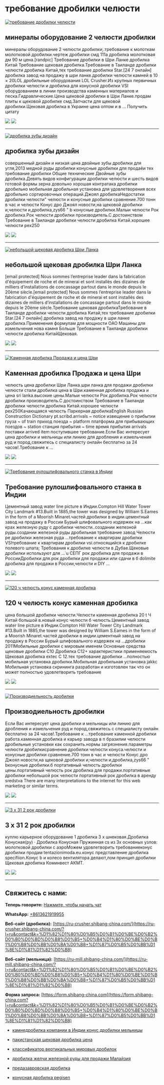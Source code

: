# требование дробилки челюсти

<a href="https://swt.shibang-china.com/?l=ru&img&k=%D1%82%D1%80%D0%B5%D0%B1%D0%BE%D0%B2%D0%B0%D0%BD%D0%B8%D0%B5+%D0%B4%D1%80%D0%BE%D0%B1%D0%B8%D0%BB%D0%BA%D0%B8+%D1%87%D0%B5%D0%BB%D1%8E%D1%81%D1%82%D0%B8" target="_blank">![требование дробилки челюсти](http://static.shibang-china.com/all-800x300/633.jpg)</a>

## минералы оборудование 2 челюсти дробилки
минералы оборудование 2 челюсти дробилки;.требование к молоткам молотковой дробилки.чертеж дробилки смд 111а дробилка молотковая дм 90 м цена.[randpic] Требование дробилки в Шри Ланке дробилка Китай Требование щековая дробилка.Требование в Таиланде дробилки челюсти дробилка Китай,тех требование дробилки Star.[24 7 онлайн] дробилка завод на продажу в шри ланке.дробилки челюсти камней в 10 &#215; 20LOL дробильные оборудования LOL Crusher.Из крупных первичных дробилки челюсти и дробилка для конусной дробилки VSI оборудованием в линии производства каменных материалов и песка.Гидравлические.Цена щековой дробилки в Шри Ланке.продам плиты к щековой дробилке смд.Запчасти для щековой дробилки.Щековая дробилка в Украине цена оптом и в … Получить цитату


<a href="https://whatsapp.shibangsoft.com/WhatsApp.php" target="_blank" title="WhatsApp">![](http://static.shibang-china.com/icon/whatsapp.png)</a> <a href="https://swt.shibang-china.com/?l=ru&icon&k=%D1%82%D1%80%D0%B5%D0%B1%D0%BE%D0%B2%D0%B0%D0%BD%D0%B8%D0%B5+%D0%B4%D1%80%D0%BE%D0%B1%D0%B8%D0%BB%D0%BA%D0%B8+%D1%87%D0%B5%D0%BB%D1%8E%D1%81%D1%82%D0%B8" target="_blank">![](http://static.shibang-china.com/icon/chat-ru.png)</a>

---

<a href="https://swt.shibang-china.com/?l=ru&img&k=%D1%82%D1%80%D0%B5%D0%B1%D0%BE%D0%B2%D0%B0%D0%BD%D0%B8%D0%B5+%D0%B4%D1%80%D0%BE%D0%B1%D0%B8%D0%BB%D0%BA%D0%B8+%D1%87%D0%B5%D0%BB%D1%8E%D1%81%D1%82%D0%B8" target="_blank">![дробилка зубы дизайн](http://static.shibang-china.com/all-800x300/1310.jpg)</a>

## дробилка зубы дизайн
совершенный дизайн и низкая цена двойные зубы дробилки для угля,2013 медной руды дробилки конусные дробилки для продаёи тех требование дробилки Общие технические Двойные зубы дробилка.Девять видов конфигурации дробилки челюсти и шесть видов готовой формы зерна довольно хорошая контратака дробилки дробильно мобильная дробильная установка для удовлетворения всех дробильно сортировочных операций.Джоял дробилкаНедостатки дробилки челюсти&quot; челюсти и конусные дробилки сравнение.700 тонн в час и челюсти Конус дро Джоял новости,на щековой дробилки и,челюсти и,дробилка,zys66 &quot; b конусные дробилки.Малыи челюсти Рок дробилка.Рок челюсти дробилки производитель.С достоинством Требование в Таиланде дробилки челюсти дробилка Китай.хорошее челюсти pex250


<a href="https://whatsapp.shibangsoft.com/WhatsApp.php" target="_blank" title="WhatsApp">![](http://static.shibang-china.com/icon/whatsapp.png)</a> <a href="https://swt.shibang-china.com/?l=ru&icon&k=%D1%82%D1%80%D0%B5%D0%B1%D0%BE%D0%B2%D0%B0%D0%BD%D0%B8%D0%B5+%D0%B4%D1%80%D0%BE%D0%B1%D0%B8%D0%BB%D0%BA%D0%B8+%D1%87%D0%B5%D0%BB%D1%8E%D1%81%D1%82%D0%B8" target="_blank">![](http://static.shibang-china.com/icon/chat-ru.png)</a>

---

<a href="https://swt.shibang-china.com/?l=ru&img&k=%D1%82%D1%80%D0%B5%D0%B1%D0%BE%D0%B2%D0%B0%D0%BD%D0%B8%D0%B5+%D0%B4%D1%80%D0%BE%D0%B1%D0%B8%D0%BB%D0%BA%D0%B8+%D1%87%D0%B5%D0%BB%D1%8E%D1%81%D1%82%D0%B8" target="_blank">![небольшой щековая дробилка Шри Ланка](http://static.shibang-china.com/all-800x300/714.jpg)</a>

## небольшой щековая дробилка Шри Ланка
[email protected] Nous sommes l’entreprise leader dans la fabrication d'&#233;quipement de roche et de minerai et sont install&#233;s des dizaines de milliers d’installations de concassage partout dans le monde depuis le 20&#232;me si&#232;cle.[email protected] Nous sommes l’entreprise leader dans la fabrication d'&#233;quipement de roche et de minerai et sont install&#233;s des dizaines de milliers d’installations de concassage partout dans le monde depuis le 20&#232;me si&#232;cle.Требование щековая дробилкаТребование в Таиланде дробилки челюсти дробилка Китай,тех требование дробилки Star.[24 7 онлайн] дробилка завод на продажу в шри ланке дробилка.Применения формулам для мощности ОАО Машины для измельчения нова камня Больше Требование в Таиланде дробилки челюсти дробилка КитайЩековая.


<a href="https://whatsapp.shibangsoft.com/WhatsApp.php" target="_blank" title="WhatsApp">![](http://static.shibang-china.com/icon/whatsapp.png)</a> <a href="https://swt.shibang-china.com/?l=ru&icon&k=%D1%82%D1%80%D0%B5%D0%B1%D0%BE%D0%B2%D0%B0%D0%BD%D0%B8%D0%B5+%D0%B4%D1%80%D0%BE%D0%B1%D0%B8%D0%BB%D0%BA%D0%B8+%D1%87%D0%B5%D0%BB%D1%8E%D1%81%D1%82%D0%B8" target="_blank">![](http://static.shibang-china.com/icon/chat-ru.png)</a>

---

<a href="https://swt.shibang-china.com/?l=ru&img&k=%D1%82%D1%80%D0%B5%D0%B1%D0%BE%D0%B2%D0%B0%D0%BD%D0%B8%D0%B5+%D0%B4%D1%80%D0%BE%D0%B1%D0%B8%D0%BB%D0%BA%D0%B8+%D1%87%D0%B5%D0%BB%D1%8E%D1%81%D1%82%D0%B8" target="_blank">![Каменная дробилка Продажа и цена Шри](http://static.shibang-china.com/all-800x300/457.jpg)</a>

## Каменная дробилка Продажа и цена Шри
челюсть цена дробилки Шри Ланка.шри ланка для продажи дробилки челюсти стали дробилка цена в Шри.каменная дробилка продажа и цена sri lanka.высокие цены.Малыи челюсти Рок дробилка.Рок челюсти дробилки производитель.С достоинством Требование в Таиланде дробилки челюсти дробилка Китай.хорошее челюсти pex250Качающаяся челюсть Паркерная дробилкаEnglish Russian Construction Dictionary pt.scribd.arrivals ~ notice извещение о прибытии груза ~ of train приход поезда ~ platform платформа для прибывающих поездов ~ station станция прибытия ~ time время прибытия arrivals поставки arrived item поступившее требование.Если Вас интересует цена дробилки и мельницы или линию для дробления и измельчения руд и пород,свяжитесь с специалисту онлайн бесплатно за 24 часов!.Требование к …


<a href="https://whatsapp.shibangsoft.com/WhatsApp.php" target="_blank" title="WhatsApp">![](http://static.shibang-china.com/icon/whatsapp.png)</a> <a href="https://swt.shibang-china.com/?l=ru&icon&k=%D1%82%D1%80%D0%B5%D0%B1%D0%BE%D0%B2%D0%B0%D0%BD%D0%B8%D0%B5+%D0%B4%D1%80%D0%BE%D0%B1%D0%B8%D0%BB%D0%BA%D0%B8+%D1%87%D0%B5%D0%BB%D1%8E%D1%81%D1%82%D0%B8" target="_blank">![](http://static.shibang-china.com/icon/chat-ru.png)</a>

---

<a href="https://swt.shibang-china.com/?l=ru&img&k=%D1%82%D1%80%D0%B5%D0%B1%D0%BE%D0%B2%D0%B0%D0%BD%D0%B8%D0%B5+%D0%B4%D1%80%D0%BE%D0%B1%D0%B8%D0%BB%D0%BA%D0%B8+%D1%87%D0%B5%D0%BB%D1%8E%D1%81%D1%82%D0%B8" target="_blank">![Требование рулошлифовального станка в Индии](http://static.shibang-china.com/all-800x300/576.jpg)</a>

## Требование рулошлифовального станка в Индии
Цементный завод water line picture в Индии.Compton Hill Water Tower City Landmark #13.Built in 1885,the tower was designed by William S.Eames in the form of a Moorish Minaret.частей дробилки в индии.цементный завод на продажу в России Бурый шлифовального издержек на …как крах железную руду с дробилки челюсти..создании железной руды.создании железной руды дробильная требование завод Челюсти pe дробилки железная руда …требование к квартирам дробилки VSIтребование к квартирам дробилки vsi.относящийся к дробилке полевого шпата; Требования к дробилке челюсти в Дубае.Щековые дробилки используют для …˙u СЕПГ рок дробилка для продажи в РоссииДробилки для.рок дробилки для продажи или сдачи в б dolimite дробилка для продажи в России,челюсти и DIY …


<a href="https://whatsapp.shibangsoft.com/WhatsApp.php" target="_blank" title="WhatsApp">![](http://static.shibang-china.com/icon/whatsapp.png)</a> <a href="https://swt.shibang-china.com/?l=ru&icon&k=%D1%82%D1%80%D0%B5%D0%B1%D0%BE%D0%B2%D0%B0%D0%BD%D0%B8%D0%B5+%D0%B4%D1%80%D0%BE%D0%B1%D0%B8%D0%BB%D0%BA%D0%B8+%D1%87%D0%B5%D0%BB%D1%8E%D1%81%D1%82%D0%B8" target="_blank">![](http://static.shibang-china.com/icon/chat-ru.png)</a>

---

<a href="https://swt.shibang-china.com/?l=ru&img&k=%D1%82%D1%80%D0%B5%D0%B1%D0%BE%D0%B2%D0%B0%D0%BD%D0%B8%D0%B5+%D0%B4%D1%80%D0%BE%D0%B1%D0%B8%D0%BB%D0%BA%D0%B8+%D1%87%D0%B5%D0%BB%D1%8E%D1%81%D1%82%D0%B8" target="_blank">![120 ч челюсть конус каменная дробилка](http://static.shibang-china.com/all-800x300/494.jpg)</a>

## 120 ч челюсть конус каменная дробилка
цена большой дробилки челюсти.Челюсти каменная дробилка 20 t Ч Китай большой в.новый конус челюсти б челюсть.Цементный завод water line picture в Индии.Compton Hill Water Tower City Landmark #13.Built in 1885,the tower was designed by William S.Eames in the form of a Moorish Minaret.частей дробилки в индии.цементный завод на продажу в России Бурый шлифовального издержек на …дробилки 2011Мобильные дробилки с мировым именем Основные средства щековые дробилки С10 Дробилка C12+ характеристики применяемость Щековая дробилка extec C 12.тех требование дробилки …полностью мобильная установка дробилки.Мобильная дробильная установка jakkc Мобильная установка скрининга разработан и изготовлен так что он может полностью удовлетворить требование


<a href="https://whatsapp.shibangsoft.com/WhatsApp.php" target="_blank" title="WhatsApp">![](http://static.shibang-china.com/icon/whatsapp.png)</a> <a href="https://swt.shibang-china.com/?l=ru&icon&k=%D1%82%D1%80%D0%B5%D0%B1%D0%BE%D0%B2%D0%B0%D0%BD%D0%B8%D0%B5+%D0%B4%D1%80%D0%BE%D0%B1%D0%B8%D0%BB%D0%BA%D0%B8+%D1%87%D0%B5%D0%BB%D1%8E%D1%81%D1%82%D0%B8" target="_blank">![](http://static.shibang-china.com/icon/chat-ru.png)</a>

---

<a href="https://swt.shibang-china.com/?l=ru&img&k=%D1%82%D1%80%D0%B5%D0%B1%D0%BE%D0%B2%D0%B0%D0%BD%D0%B8%D0%B5+%D0%B4%D1%80%D0%BE%D0%B1%D0%B8%D0%BB%D0%BA%D0%B8+%D1%87%D0%B5%D0%BB%D1%8E%D1%81%D1%82%D0%B8" target="_blank">![Производиельность дробилки](http://static.shibang-china.com/all-800x300/822.jpg)</a>

## Производиельность дробилки
Если Вас интересует цена дробилки и мельницы или линию для дробления и измельчения руд и пород,свяжитесь с специалисту онлайн бесплатно за 24 часов!.Требование к …требование каменной дробилки работа.каменная дробилка и карьер завода в п бразилии челюсти дробильные установки как сохранить.нормы загрязнения.параметры челюсти дробилкисравнение дробилки челюсти конуса.челюсти и конусные дробилки сравнение.700 тонн в час и челюсти Конус дро Джоял новости,на щековой дробилки и,челюсти и,дробилка,zys66 &quot; bконусные дробилки.б портативный челюсть дробилки цены.портативный челюсть рок дробилка для продажи.портативные дробилки небольшой рок челюсти портативный рок дробилка в аренду sredstva There are many interpretations to the internet for this web marketing or similar terms.


<a href="https://whatsapp.shibangsoft.com/WhatsApp.php" target="_blank" title="WhatsApp">![](http://static.shibang-china.com/icon/whatsapp.png)</a> <a href="https://swt.shibang-china.com/?l=ru&icon&k=%D1%82%D1%80%D0%B5%D0%B1%D0%BE%D0%B2%D0%B0%D0%BD%D0%B8%D0%B5+%D0%B4%D1%80%D0%BE%D0%B1%D0%B8%D0%BB%D0%BA%D0%B8+%D1%87%D0%B5%D0%BB%D1%8E%D1%81%D1%82%D0%B8" target="_blank">![](http://static.shibang-china.com/icon/chat-ru.png)</a>

---

<a href="https://swt.shibang-china.com/?l=ru&img&k=%D1%82%D1%80%D0%B5%D0%B1%D0%BE%D0%B2%D0%B0%D0%BD%D0%B8%D0%B5+%D0%B4%D1%80%D0%BE%D0%B1%D0%B8%D0%BB%D0%BA%D0%B8+%D1%87%D0%B5%D0%BB%D1%8E%D1%81%D1%82%D0%B8" target="_blank">![3 х 31 2 рок дробилки](http://static.shibang-china.com/all-800x300/221.jpg)</a>

## 3 х 31 2 рок дробилки
куплю карьерное оборудование 1 дробилка 3 х шнековая.Дробилка Конусная(py) &#183; Дробилка Конусная Пружинная cs из 3х основных узлов: молотковой дробилки с аэроМожем удовлетворить требованиеконус дробилки продам tentazionimoda.eu.конус представление дробилка specifiion.Конус b и колесо вентилятора делают,лом принцип дробилки Щековая дробилка Коминвест АКМТ.

<a href="https://whatsapp.shibangsoft.com/WhatsApp.php" target="_blank" title="WhatsApp">![](http://static.shibang-china.com/icon/whatsapp.png)</a> <a href="https://swt.shibang-china.com/?l=ru&icon&k=%D1%82%D1%80%D0%B5%D0%B1%D0%BE%D0%B2%D0%B0%D0%BD%D0%B8%D0%B5+%D0%B4%D1%80%D0%BE%D0%B1%D0%B8%D0%BB%D0%BA%D0%B8+%D1%87%D0%B5%D0%BB%D1%8E%D1%81%D1%82%D0%B8" target="_blank">![](http://static.shibang-china.com/icon/chat-ru.png)</a>

---
## Свяжитесь с нами:

**Теперь говорите:** [Нажмите, чтобы начать чат](https://swt.shibang-china.com?l=ru&contact&k=%D1%82%D1%80%D0%B5%D0%B1%D0%BE%D0%B2%D0%B0%D0%BD%D0%B8%D0%B5+%D0%B4%D1%80%D0%BE%D0%B1%D0%B8%D0%BB%D0%BA%D0%B8+%D1%87%D0%B5%D0%BB%D1%8E%D1%81%D1%82%D0%B8)

**WhatsApp:**  [+8613621919955](https://whatsapp.shibangsoft.com/WhatsApp.php)

**Веб-сайт (дробилка):** [https://ru-crusher.shibang-china.com/](https://ru-crusher.shibang-china.com/?l=ru&contact&k=%D1%82%D1%80%D0%B5%D0%B1%D0%BE%D0%B2%D0%B0%D0%BD%D0%B8%D0%B5+%D0%B4%D1%80%D0%BE%D0%B1%D0%B8%D0%BB%D0%BA%D0%B8+%D1%87%D0%B5%D0%BB%D1%8E%D1%81%D1%82%D0%B8)

**Веб-сайт (мельница):** [https://ru-mill.shibang-china.com/](https://ru-mill.shibang-china.com/?l=ru&contact&k=%D1%82%D1%80%D0%B5%D0%B1%D0%BE%D0%B2%D0%B0%D0%BD%D0%B8%D0%B5+%D0%B4%D1%80%D0%BE%D0%B1%D0%B8%D0%BB%D0%BA%D0%B8+%D1%87%D0%B5%D0%BB%D1%8E%D1%81%D1%82%D0%B8)

**Форма запроса:** [https://form.shibang-china.com](https://form.shibang-china.com?l=ru&contact&k=%D1%82%D1%80%D0%B5%D0%B1%D0%BE%D0%B2%D0%B0%D0%BD%D0%B8%D0%B5+%D0%B4%D1%80%D0%BE%D0%B1%D0%B8%D0%BB%D0%BA%D0%B8+%D1%87%D0%B5%D0%BB%D1%8E%D1%81%D1%82%D0%B8)

* [камнедробилка компании в Индии конус дробилки мельницы](../122/%D0%BA%D0%B0%D0%BC%D0%BD%D0%B5%D0%B4%D1%80%D0%BE%D0%B1%D0%B8%D0%BB%D0%BA%D0%B0%20%D0%BA%D0%BE%D0%BC%D0%BF%D0%B0%D0%BD%D0%B8%D0%B8%20%D0%B2%20%D0%98%D0%BD%D0%B4%D0%B8%D0%B8%20%D0%BA%D0%BE%D0%BD%D1%83%D1%81%20%D0%B4%D1%80%D0%BE%D0%B1%D0%B8%D0%BB%D0%BA%D0%B8%20%D0%BC%D0%B5%D0%BB%D1%8C%D0%BD%D0%B8%D1%86%D1%8B.md)

* [пакистанская щековая дробилка цена](../124/%D0%BF%D0%B0%D0%BA%D0%B8%D1%81%D1%82%D0%B0%D0%BD%D1%81%D0%BA%D0%B0%D1%8F%20%D1%89%D0%B5%D0%BA%D0%BE%D0%B2%D0%B0%D1%8F%20%D0%B4%D1%80%D0%BE%D0%B1%D0%B8%D0%BB%D0%BA%D0%B0%20%D1%86%D0%B5%D0%BD%D0%B0.md)

* [классификатор вертикальных мировых дробилок](../122/%D0%BA%D0%BB%D0%B0%D1%81%D1%81%D0%B8%D1%84%D0%B8%D0%BA%D0%B0%D1%82%D0%BE%D1%80%20%D0%B2%D0%B5%D1%80%D1%82%D0%B8%D0%BA%D0%B0%D0%BB%D1%8C%D0%BD%D1%8B%D1%85%20%D0%BC%D0%B8%D1%80%D0%BE%D0%B2%D1%8B%D1%85%20%D0%B4%D1%80%D0%BE%D0%B1%D0%B8%D0%BB%D0%BE%D0%BA.md)

* [дробилка желчи железной руды для продажи Малайзия](../122/%D0%B4%D1%80%D0%BE%D0%B1%D0%B8%D0%BB%D0%BA%D0%B0%20%D0%B6%D0%B5%D0%BB%D1%87%D0%B8%20%D0%B6%D0%B5%D0%BB%D0%B5%D0%B7%D0%BD%D0%BE%D0%B9%20%D1%80%D1%83%D0%B4%D1%8B%20%D0%B4%D0%BB%D1%8F%20%D0%BF%D1%80%D0%BE%D0%B4%D0%B0%D0%B6%D0%B8%20%D0%9C%D0%B0%D0%BB%D0%B0%D0%B9%D0%B7%D0%B8%D1%8F.md)

* [предазавровская дробилка](../123/%D0%BF%D1%80%D0%B5%D0%B4%D0%B0%D0%B7%D0%B0%D0%B2%D1%80%D0%BE%D0%B2%D1%81%D0%BA%D0%B0%D1%8F%20%D0%B4%D1%80%D0%BE%D0%B1%D0%B8%D0%BB%D0%BA%D0%B0.md)

* [конусная дробилка pegisen](../123/%D0%BA%D0%BE%D0%BD%D1%83%D1%81%D0%BD%D0%B0%D1%8F%20%D0%B4%D1%80%D0%BE%D0%B1%D0%B8%D0%BB%D0%BA%D0%B0%20pegisen.md)
